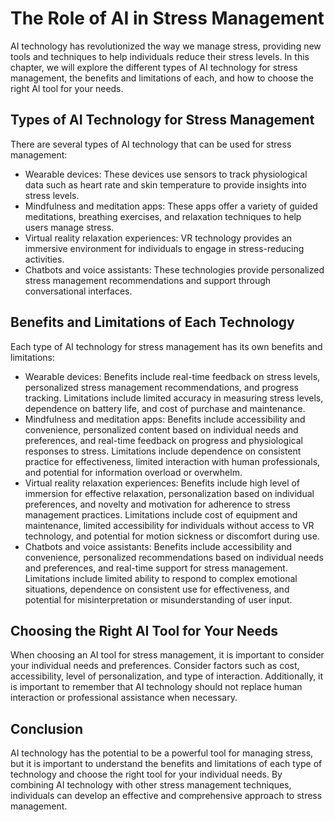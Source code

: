 The Role of AI in Stress Management
===================================

AI technology has revolutionized the way we manage stress, providing new tools and techniques to help individuals reduce their stress levels. In this chapter, we will explore the different types of AI technology for stress management, the benefits and limitations of each, and how to choose the right AI tool for your needs.

Types of AI Technology for Stress Management
--------------------------------------------

There are several types of AI technology that can be used for stress management:

* Wearable devices: These devices use sensors to track physiological data such as heart rate and skin temperature to provide insights into stress levels.
* Mindfulness and meditation apps: These apps offer a variety of guided meditations, breathing exercises, and relaxation techniques to help users manage stress.
* Virtual reality relaxation experiences: VR technology provides an immersive environment for individuals to engage in stress-reducing activities.
* Chatbots and voice assistants: These technologies provide personalized stress management recommendations and support through conversational interfaces.

Benefits and Limitations of Each Technology
-------------------------------------------

Each type of AI technology for stress management has its own benefits and limitations:

* Wearable devices: Benefits include real-time feedback on stress levels, personalized stress management recommendations, and progress tracking. Limitations include limited accuracy in measuring stress levels, dependence on battery life, and cost of purchase and maintenance.
* Mindfulness and meditation apps: Benefits include accessibility and convenience, personalized content based on individual needs and preferences, and real-time feedback on progress and physiological responses to stress. Limitations include dependence on consistent practice for effectiveness, limited interaction with human professionals, and potential for information overload or overwhelm.
* Virtual reality relaxation experiences: Benefits include high level of immersion for effective relaxation, personalization based on individual preferences, and novelty and motivation for adherence to stress management practices. Limitations include cost of equipment and maintenance, limited accessibility for individuals without access to VR technology, and potential for motion sickness or discomfort during use.
* Chatbots and voice assistants: Benefits include accessibility and convenience, personalized recommendations based on individual needs and preferences, and real-time support for stress management. Limitations include limited ability to respond to complex emotional situations, dependence on consistent use for effectiveness, and potential for misinterpretation or misunderstanding of user input.

Choosing the Right AI Tool for Your Needs
-----------------------------------------

When choosing an AI tool for stress management, it is important to consider your individual needs and preferences. Consider factors such as cost, accessibility, level of personalization, and type of interaction. Additionally, it is important to remember that AI technology should not replace human interaction or professional assistance when necessary.

Conclusion
----------

AI technology has the potential to be a powerful tool for managing stress, but it is important to understand the benefits and limitations of each type of technology and choose the right tool for your individual needs. By combining AI technology with other stress management techniques, individuals can develop an effective and comprehensive approach to stress management.
